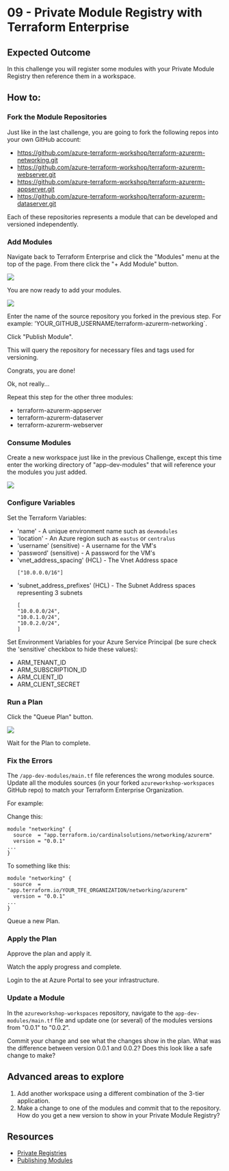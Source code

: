 # 09 - Private Module Registry with Terraform Enterprise

## Expected Outcome

In this challenge you will register some modules with your Private Module Registry then reference them in a workspace.

## How to:

### Fork the Module Repositories

Just like in the last challenge, you are going to fork the following repos into your own GitHub account:

- https://github.com/azure-terraform-workshop/terraform-azurerm-networking.git
- https://github.com/azure-terraform-workshop/terraform-azurerm-webserver.git
- https://github.com/azure-terraform-workshop/terraform-azurerm-appserver.git
- https://github.com/azure-terraform-workshop/terraform-azurerm-dataserver.git

Each of these repositories represents a module that can be developed and versioned independently.

### Add Modules

Navigate back to Terraform Enterprise and click the "Modules" menu at the top of the page. From there click the "+ Add Module" button.

![](../../img/2018-05-10-17-37-05.png)

You are now ready to add your modules.

![](../../img/2018-04-15-13-09-55.png)

Enter the name of the source repository you forked in the previous step. For example: 'YOUR_GITHUB_USERNAME/terraform-azurerm-networking`.

Click "Publish Module".

This will query the repository for necessary files and tags used for versioning.

Congrats, you are done!

Ok, not really...

Repeat this step for the other three modules:

- terraform-azurerm-appserver
- terraform-azurerm-dataserver
- terraform-azurerm-webserver

### Consume Modules

Create a new workspace just like in the previous Challenge, except this time enter the working directory of "app-dev-modules" that will reference your the modules you just added.

![](../../img/2018-05-10-17-40-35.png)

### Configure Variables

Set the Terraform Variables:

- 'name' - A unique environment name such as `devmodules`
- 'location' - An Azure region such as `eastus` or `centralus`
- 'username' (sensitive) - A username for the VM's
- 'password' (sensitive) - A password for the VM's
- 'vnet_address_spacing' (HCL) - The Vnet Address space
    ```hcl
    ["10.0.0.0/16"]
    ```
- 'subnet_address_prefixes' (HCL) - The Subnet Address spaces representing 3 subnets
    ```hcl
    [
    "10.0.0.0/24",
    "10.0.1.0/24",
    "10.0.2.0/24",
    ]
    ```

Set Environment Variables for your Azure Service Principal (be sure check the 'sensitive' checkbox to hide these values):

- ARM_TENANT_ID
- ARM_SUBSCRIPTION_ID
- ARM_CLIENT_ID
- ARM_CLIENT_SECRET

### Run a Plan

Click the "Queue Plan" button.

![](../../img/2018-04-15-19-23-40.png)

Wait for the Plan to complete.

### Fix the Errors

The `/app-dev-modules/main.tf` file references the wrong modules source. Update all the modules sources (in your forked `azureworkshop-workspaces` GitHub repo) to match your Terraform Enterprise Organization.

For example:

Change this:

```hcl
module "networking" {
  source  = "app.terraform.io/cardinalsolutions/networking/azurerm"
  version = "0.0.1"
...
}
```

To something like this:
```hcl
module "networking" {
  source  = "app.terraform.io/YOUR_TFE_ORGANIZATION/networking/azurerm"
  version = "0.0.1"
...
}
```

Queue a new Plan.

### Apply the Plan

Approve the plan and apply it.

Watch the apply progress and complete.

Login to the at Azure Portal to see your infrastructure.

### Update a Module

In the `azureworkshop-workspaces` repository, navigate to the `app-dev-modules/main.tf` file and update one (or several) of the modules versions from "0.0.1" to "0.0.2".

Commit your change and see what the changes show in the plan. What was the difference between version 0.0.1 and 0.0.2? Does this look like a safe change to make?

## Advanced areas to explore

1. Add another workspace using a different combination of the 3-tier application.
1. Make a change to one of the modules and commit that to the repository. How do you get a new version to show in your Private Module Registry?

## Resources

- [Private Registries](https://www.terraform.io/docs/registry/private.html)
- [Publishing Modules](https://www.terraform.io/docs/registry/modules/publish.html)